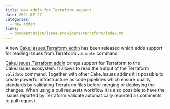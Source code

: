 ```yaml
---
title: New addin for Terraform support
date: 2021-07-27
categories:
  - New Addin
links:
  - documentation/issue-providers/terraform/index.md
---
```


A new [Cake.Issues.Terraform addin] has been released which adds support for reading issues from Terraform `validate` command.

<!-- more -->

[Cake.Issues.Terraform addin] brings support for Terraform to the Cake.Issues ecosystem.
It allows to read the output of the Terraform `validate` command.
Together with other Cake.Issues addins it is possible to create powerful infrastructure as code pipelines which
ensure quality standards by validating Terraform files before merging or deploying the changes.
When using a pull requests workflow it is also possible to have the issues reported by Terraform validate automatically
reported as comments to pull request.

[Cake.Issues.Terraform addin]: ../../documentation/issue-providers/terraform/index.md
